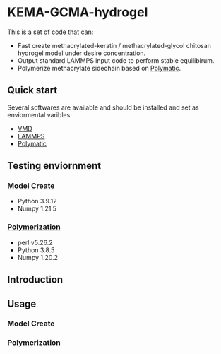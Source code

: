 # KEMA-GCMA-hydrogel
  
This is a set of code that can:    
* Fast create methacrylated-keratin / methacrylated-glycol chitosan hydrogel model under desire concentration.  
* Output standard LAMMPS input code to perform stable equilibirum.   
* Polymerize methacrylate sidechain based on [Polymatic](https://nanohub.org/resources/17278).

## Quick start
Several softwares are available and should be installed and set as enviormental varibles:  
* [VMD](https://www.ks.uiuc.edu/Development/Download/download.cgi?PackageName=VMD)
* [LAMMPS](https://www.lammps.org/download.html)
* [Polymatic](https://nanohub.org/resources/17278)

## Testing enviornment
### [Model Create](#ModelCreate)  
* Python 3.9.12  
* Numpy 1.21.5  

### [Polymerization](#Polymerization) 
* perl v5.26.2
* Python 3.8.5
* Numpy 1.20.2  

## Introduction

## Usage
### Model Create 

### Polymerization  
